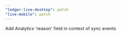 ```yaml
---
"ledger-live-desktop": patch
"live-mobile": patch
---
```


Add Analytics 'reason' field in context of sync events
